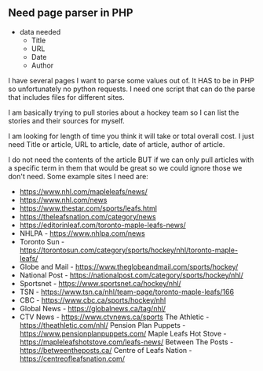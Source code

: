 ## Need page parser in PHP

- data needed
    - Title
    - URL
    - Date
    - Author

I have several pages I want to parse some values out of. It HAS to be in PHP so unfortunately no python requests. I need one script that can do the parse that includes files for different sites. 


I am basically trying to pull stories about a hockey team so I can list the stories and their sources for myself. 

I am looking for length of time you think it will take or total overall cost. I just need Title or article, URL to article, date of article, author of article. 

I do not need the contents of the article BUT if we can only pull articles with a specific term in them that would be great so we could ignore those we don't need.  Some example sites I need are:

- https://www.nhl.com/mapleleafs/news/ 
- https://www.nhl.com/news 
- https://www.thestar.com/sports/leafs.html
- https://theleafsnation.com/category/news 
- https://editorinleaf.com/toronto-maple-leafs-news/
- NHLPA - https://www.nhlpa.com/news
- Toronto Sun - https://torontosun.com/category/sports/hockey/nhl/toronto-maple-leafs/
- Globe and Mail - https://www.theglobeandmail.com/sports/hockey/
- National Post - https://nationalpost.com/category/sports/hockey/nhl/
- Sportsnet - https://www.sportsnet.ca/hockey/nhl/
- TSN - https://www.tsn.ca/nhl/team-page/toronto-maple-leafs/166
- CBC - https://www.cbc.ca/sports/hockey/nhl
- Global News - https://globalnews.ca/tag/nhl/
- CTV News - https://www.ctvnews.ca/sports 
The Athletic - https://theathletic.com/nhl/
Pension Plan Puppets - https://www.pensionplanpuppets.com/
Maple Leafs Hot Stove - https://mapleleafshotstove.com/leafs-news/
Between The Posts - https://betweentheposts.ca/
Centre of Leafs Nation - https://centreofleafsnation.com/